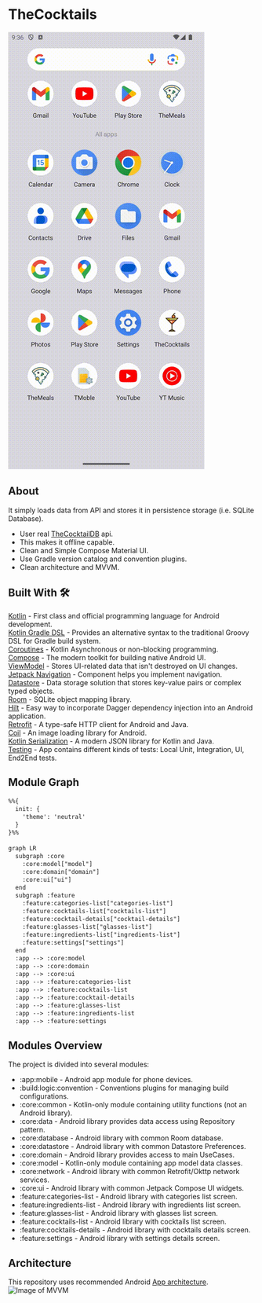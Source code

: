 # TheCocktails

![GitHub Logo](/screenshots/cocktails_app_flow.gif)

## About
It simply loads data from API and stores it in persistence storage (i.e. SQLite Database).
* User real [TheCocktailDB](https://www.thecocktaildb.com/) api.<br>
* This makes it offline capable.<br>
* Clean and Simple Compose Material UI.<br>
* Use Gradle version catalog and convention plugins.<br>
* Clean architecture and MVVM.<br>

## Built With 🛠
[Kotlin](https://kotlinlang.org/) - First class and official programming language for Android development.<br>
[Kotlin Gradle DSL](https://docs.gradle.org/current/userguide/kotlin_dsl.html) - Provides an alternative syntax to the traditional Groovy DSL for Gradle build system. <br>
[Coroutines](https://kotlinlang.org/docs/reference/coroutines-overview.html) - Kotlin Asynchronous or non-blocking programming.<br>
[Compose](https://developer.android.com/develop/ui/compose/documentation) - The modern toolkit for building native Android UI.<br>
[ViewModel](https://developer.android.com/topic/libraries/architecture/viewmodel) - Stores UI-related data that isn't destroyed on UI changes.<br>
[Jetpack Navigation](https://developer.android.com/guide/navigation) - Component helps you implement navigation.<br>
[Datastore](https://developer.android.com/topic/libraries/architecture/datastore) - Data storage solution that stores key-value pairs or complex typed objects.<br>
[Room](https://developer.android.com/topic/libraries/architecture/room) - SQLite object mapping library.<br>
[Hilt](https://dagger.dev/hilt/) - Easy way to incorporate Dagger dependency injection into an Android application.<br>
[Retrofit](https://square.github.io/retrofit/) - A type-safe HTTP client for Android and Java.<br>
[Coil](https://coil-kt.github.io/coil/) - An image loading library for Android.<br>
[Kotlin Serialization]([https://github.com/square/moshi](https://kotlinlang.org/docs/serialization.html)) - A modern JSON library for Kotlin and Java.<br>
[Testing](https://developer.android.com/training/testing) - App contains different kinds of tests: Local Unit, Integration, UI, End2End tests.<br>
## Module Graph
```mermaid
%%{
  init: {
    'theme': 'neutral'
  }
}%%

graph LR
  subgraph :core
    :core:model["model"]
    :core:domain["domain"]
    :core:ui["ui"]
  end
  subgraph :feature
    :feature:categories-list["categories-list"]
    :feature:cocktails-list["cocktails-list"]
    :feature:cocktail-details["cocktail-details"]
    :feature:glasses-list["glasses-list"]
    :feature:ingredients-list["ingredients-list"]
    :feature:settings["settings"]
  end
  :app --> :core:model
  :app --> :core:domain
  :app --> :core:ui
  :app --> :feature:categories-list
  :app --> :feature:cocktails-list
  :app --> :feature:cocktail-details
  :app --> :feature:glasses-list
  :app --> :feature:ingredients-list
  :app --> :feature:settings
```
## Modules Overview
The project is divided into several modules:
- :app:mobile - Android app module for phone devices.
- :build:logic:convention - Conventions plugins for managing build configurations.
- :core:common - Kotlin-only module containing utility functions (not an Android library).
- :core:data - Android library provides data access using Repository pattern.
- :core:database - Android library with common Room database.
- :core:datastore - Android library with common Datastore Preferences.
- :core:domain - Android library provides access to main UseCases.
- :core:model - Kotlin-only module containing app model data classes.
- :core:network - Android library with common Retrofit/Okttp network services.
- :core:ui - Android library with common Jetpack Compose UI widgets.
- :feature:categories-list - Android library with categories list screen.
- :feature:ingredients-list - Android library with ingredients list screen.
- :feature:glasses-list - Android library with glasses list screen.
- :feature:cocktails-list - Android library with cocktails list screen.
- :feature:cocktails-details - Android library with cocktails details screen.
- :feature:settings - Android library with settings details screen.

## Architecture
This repository uses recommended Android [App architecture](https://developer.android.com/topic/architecture).
![Image of MVVM](https://developer.android.com/static/topic/libraries/architecture/images/mad-arch-ui-udf.png)